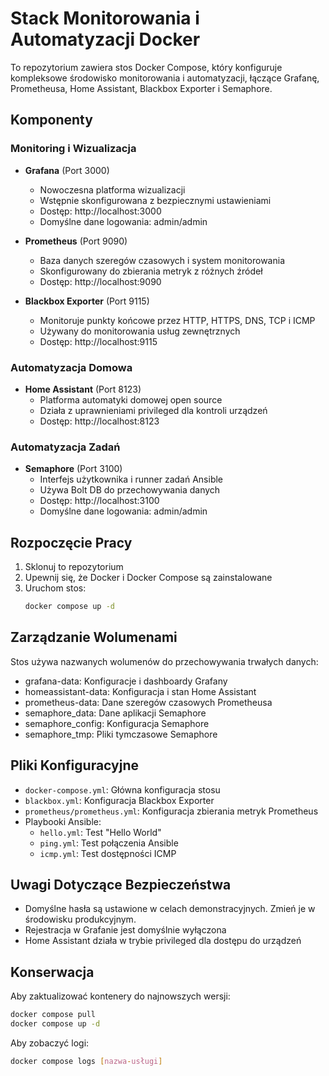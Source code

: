 # Stack Monitorowania i Automatyzacji Docker

To repozytorium zawiera stos Docker Compose, który konfiguruje kompleksowe środowisko monitorowania i automatyzacji, łączące Grafanę, Prometheusa, Home Assistant, Blackbox Exporter i Semaphore.

## Komponenty

### Monitoring i Wizualizacja
- **Grafana** (Port 3000)
  - Nowoczesna platforma wizualizacji
  - Wstępnie skonfigurowana z bezpiecznymi ustawieniami
  - Dostęp: http://localhost:3000
  - Domyślne dane logowania: admin/admin

- **Prometheus** (Port 9090)
  - Baza danych szeregów czasowych i system monitorowania
  - Skonfigurowany do zbierania metryk z różnych źródeł
  - Dostęp: http://localhost:9090

- **Blackbox Exporter** (Port 9115)
  - Monitoruje punkty końcowe przez HTTP, HTTPS, DNS, TCP i ICMP
  - Używany do monitorowania usług zewnętrznych
  - Dostęp: http://localhost:9115

### Automatyzacja Domowa
- **Home Assistant** (Port 8123)
  - Platforma automatyki domowej open source
  - Działa z uprawnieniami privileged dla kontroli urządzeń
  - Dostęp: http://localhost:8123

### Automatyzacja Zadań
- **Semaphore** (Port 3100)
  - Interfejs użytkownika i runner zadań Ansible
  - Używa Bolt DB do przechowywania danych
  - Dostęp: http://localhost:3100
  - Domyślne dane logowania: admin/admin

## Rozpoczęcie Pracy

1. Sklonuj to repozytorium
2. Upewnij się, że Docker i Docker Compose są zainstalowane
3. Uruchom stos:
   ```bash
   docker compose up -d
   ```

## Zarządzanie Wolumenami

Stos używa nazwanych wolumenów do przechowywania trwałych danych:
- grafana-data: Konfiguracje i dashboardy Grafany
- homeassistant-data: Konfiguracja i stan Home Assistant
- prometheus-data: Dane szeregów czasowych Prometheusa
- semaphore_data: Dane aplikacji Semaphore
- semaphore_config: Konfiguracja Semaphore
- semaphore_tmp: Pliki tymczasowe Semaphore

## Pliki Konfiguracyjne

- `docker-compose.yml`: Główna konfiguracja stosu
- `blackbox.yml`: Konfiguracja Blackbox Exporter
- `prometheus/prometheus.yml`: Konfiguracja zbierania metryk Prometheus
- Playbooki Ansible:
  - `hello.yml`: Test "Hello World"
  - `ping.yml`: Test połączenia Ansible
  - `icmp.yml`: Test dostępności ICMP

## Uwagi Dotyczące Bezpieczeństwa

- Domyślne hasła są ustawione w celach demonstracyjnych. Zmień je w środowisku produkcyjnym.
- Rejestracja w Grafanie jest domyślnie wyłączona
- Home Assistant działa w trybie privileged dla dostępu do urządzeń

## Konserwacja

Aby zaktualizować kontenery do najnowszych wersji:
```bash
docker compose pull
docker compose up -d
```

Aby zobaczyć logi:
```bash
docker compose logs [nazwa-usługi]
```